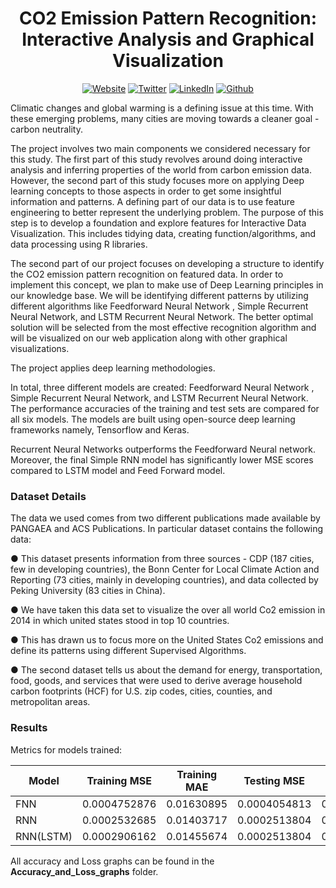 <h1 align="center"> CO2 Emission Pattern Recognition: Interactive Analysis and Graphical Visualization </h1>

<p align="center">
<a href="https://tsmanral.github.io/" target="_blank"><img alt="Website" src="https://img.shields.io/badge/-Portfolio-informational"></a>
<a href="https://twitter.com/tribhuwan50" target="_blank"><img alt="Twitter" src="https://img.shields.io/twitter/follow/tribhuwan50.svg?style=social&label=Follow"></a>
<a href="https://www.linkedin.com/in/tribhuwan-singh-9411a175/" target="_blank"><img alt="LinkedIn" src="https://img.shields.io/badge/-Connect-blue?style=flat&logo=linkedin"></a>
<a href="https://github.com/tsmanral" target="_blank"><img alt="Github" src="https://img.shields.io/github/followers/tsmanral.svg?style=social"></a>
</p>


Climatic changes and global warming is a defining issue at this time. With these emerging problems, many cities are moving towards a cleaner goal - carbon neutrality. 

The project involves two main components we considered necessary for this study. The first part of this study revolves around doing interactive analysis and inferring properties of the world from carbon emission data. However, the second part of this study focuses more on applying Deep learning concepts to those aspects in order to get some insightful
information and patterns.
A defining part of our data is to use feature engineering to better represent the underlying problem. The purpose of this step is to develop a foundation and explore features for
Interactive Data Visualization. This includes tidying data, creating function/algorithms, and data processing using R libraries.

The second part of our project focuses on developing a structure to identify the CO2 emission pattern recognition on featured data. In order to implement this concept, we plan
to make use of Deep Learning principles in our knowledge base. We will be identifying different patterns by utilizing different algorithms like Feedforward Neural Network , Simple Recurrent Neural Network, and LSTM Recurrent Neural Network. The better optimal solution will be selected from the most effective recognition algorithm and will be
visualized on our web application along with other graphical visualizations.


The project applies deep learning methodologies. 

In total, three different models are created: Feedforward Neural Network , Simple Recurrent Neural Network, and LSTM Recurrent Neural Network. The performance accuracies of the training and test sets are compared for all six models. The models are built using open-source deep learning frameworks namely, Tensorflow and Keras.


Recurrent Neural Networks outperforms the Feedforward Neural network. Moreover, the final Simple RNN model has significantly lower MSE scores compared to LSTM model and Feed Forward model.

### Dataset Details
The data we used comes from two different publications made available by PANGAEA and ACS Publications. In particular dataset contains the following data:

● This dataset presents information from three sources - CDP (187 cities, few in developing countries), the Bonn Center for Local Climate Action and Reporting (73 cities, mainly in developing countries), and data collected by Peking University (83 cities in China).

● We have taken this data set to visualize the over all world Co2 emission in 2014 in which united states stood in top 10 countries.

● This has drawn us to focus more on the United States Co2 emissions and define its patterns using different Supervised Algorithms.

● The second dataset tells us about the demand for energy, transportation, food, goods, and services that were used to derive average household carbon footprints (HCF) for U.S. zip codes, cities, counties, and metropolitan areas.


### Results

Metrics for models trained:

| Model     | Training MSE      | Training MAE  | Testing MSE         | Testing MAE |
|-----------|-------------------|---------------|---------------------|-------------|
| FNN       | 0.0004752876      | 0.01630895    | 0.0004054813        | 0.01647654  |
| RNN       | 0.0002532685      | 0.01403717    | 0.0002513804        | 0.01404257  |
| RNN(LSTM) | 0.0002906162      | 0.01455674    | 0.0002513804        | 0.01404257  |


All accuracy and Loss graphs can be found in the **Accuracy_and_Loss_graphs** folder.
